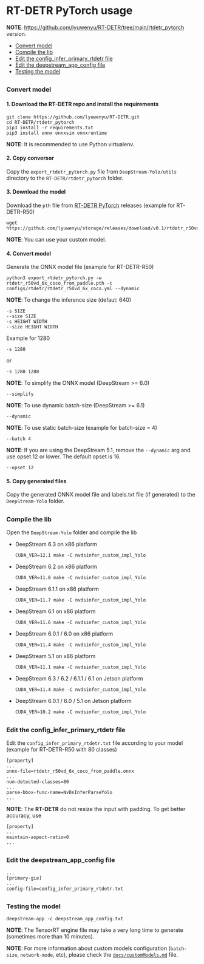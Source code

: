 # RT-DETR PyTorch usage

**NOTE**: https://github.com/lyuwenyu/RT-DETR/tree/main/rtdetr_pytorch version.

* [Convert model](#convert-model)
* [Compile the lib](#compile-the-lib)
* [Edit the config_infer_primary_rtdetr file](#edit-the-config_infer_primary_rtdetr-file)
* [Edit the deepstream_app_config file](#edit-the-deepstream_app_config-file)
* [Testing the model](#testing-the-model)

##

### Convert model

#### 1. Download the RT-DETR repo and install the requirements

```
git clone https://github.com/lyuwenyu/RT-DETR.git
cd RT-DETR/rtdetr_pytorch
pip3 install -r requirements.txt
pip3 install onnx onnxsim onnxruntime
```

**NOTE**: It is recommended to use Python virtualenv.

#### 2. Copy conversor

Copy the `export_rtdetr_pytorch.py` file from `DeepStream-Yolo/utils` directory to the `RT-DETR/rtdetr_pytorch` folder.

#### 3. Download the model

Download the `pth` file from [RT-DETR PyTorch](https://github.com/lyuwenyu/storage/releases/tag/v0.1) releases (example for RT-DETR-R50)

```
wget https://github.com/lyuwenyu/storage/releases/download/v0.1/rtdetr_r50vd_6x_coco_from_paddle.pth
```

**NOTE**: You can use your custom model.

#### 4. Convert model

Generate the ONNX model file (example for RT-DETR-R50)

```
python3 export_rtdetr_pytorch.py -w rtdetr_r50vd_6x_coco_from_paddle.pth -c configs/rtdetr/rtdetr_r50vd_6x_coco.yml --dynamic
```

**NOTE**: To change the inference size (defaut: 640)

```
-s SIZE
--size SIZE
-s HEIGHT WIDTH
--size HEIGHT WIDTH
```

Example for 1280

```
-s 1280
```

or

```
-s 1280 1280
```

**NOTE**: To simplify the ONNX model (DeepStream >= 6.0)

```
--simplify
```

**NOTE**: To use dynamic batch-size (DeepStream >= 6.1)

```
--dynamic
```

**NOTE**: To use static batch-size (example for batch-size = 4)

```
--batch 4
```

**NOTE**: If you are using the DeepStream 5.1, remove the `--dynamic` arg and use opset 12 or lower. The default opset is 16.

```
--opset 12
```

#### 5. Copy generated files

Copy the generated ONNX model file and labels.txt file (if generated) to the `DeepStream-Yolo` folder.

##

### Compile the lib

Open the `DeepStream-Yolo` folder and compile the lib

* DeepStream 6.3 on x86 platform

  ```
  CUDA_VER=12.1 make -C nvdsinfer_custom_impl_Yolo
  ```

* DeepStream 6.2 on x86 platform

  ```
  CUDA_VER=11.8 make -C nvdsinfer_custom_impl_Yolo
  ```

* DeepStream 6.1.1 on x86 platform

  ```
  CUDA_VER=11.7 make -C nvdsinfer_custom_impl_Yolo
  ```

* DeepStream 6.1 on x86 platform

  ```
  CUDA_VER=11.6 make -C nvdsinfer_custom_impl_Yolo
  ```

* DeepStream 6.0.1 / 6.0 on x86 platform

  ```
  CUDA_VER=11.4 make -C nvdsinfer_custom_impl_Yolo
  ```

* DeepStream 5.1 on x86 platform

  ```
  CUDA_VER=11.1 make -C nvdsinfer_custom_impl_Yolo
  ```

* DeepStream 6.3 / 6.2 / 6.1.1 / 6.1 on Jetson platform

  ```
  CUDA_VER=11.4 make -C nvdsinfer_custom_impl_Yolo
  ```

* DeepStream 6.0.1 / 6.0 / 5.1 on Jetson platform

  ```
  CUDA_VER=10.2 make -C nvdsinfer_custom_impl_Yolo
  ```

##

### Edit the config_infer_primary_rtdetr file

Edit the `config_infer_primary_rtdetr.txt` file according to your model (example for RT-DETR-R50 with 80 classes)

```
[property]
...
onnx-file=rtdetr_r50vd_6x_coco_from_paddle.onnx
...
num-detected-classes=80
...
parse-bbox-func-name=NvDsInferParseYolo
...
```

**NOTE**: The **RT-DETR** do not resize the input with padding. To get better accuracy, use

```
[property]
...
maintain-aspect-ratio=0
...
```

##

### Edit the deepstream_app_config file

```
...
[primary-gie]
...
config-file=config_infer_primary_rtdetr.txt
```

##

### Testing the model

```
deepstream-app -c deepstream_app_config.txt
```

**NOTE**: The TensorRT engine file may take a very long time to generate (sometimes more than 10 minutes).

**NOTE**: For more information about custom models configuration (`batch-size`, `network-mode`, etc), please check the [`docs/customModels.md`](customModels.md) file.
